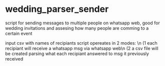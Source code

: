 # wedding_parser_sender
script for sending messages to multiple people on whatsapp web, good for wedding invitations
and assesing how many people are comming to a certain event

input csv with names of recipiants
script opereates in 2 modes: \n
 (1 each recipiant will receive a whatsapp msg via whatsapp web\n
 (2 a csv file will be created parsing what each recipiant answered to msg it previously received
